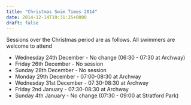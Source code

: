 ```yaml
---
title: "Christmas Swim Times 2014"
date: 2014-12-14T19:31:25+0000
draft: false
---
```

Sessions over the Christmas period are as follows. All swimmers are welcome to attend

- Wednesday 24th December - No change (06:30 - 07:30 at Archway)
- Friday 26th December - No session
- Sunday 28th December - No session
- Monday 29th December - 07:00-08:30 at Archway
- Wednesday 31st December - 07:30-08:30 at Archway
- Friday 2nd January - 07:30-08:30 at Archway
- Sunday 4th January - No change (07:30 - 09:00 at Stratford Park)


